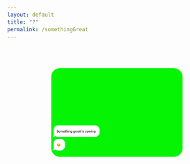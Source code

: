 ```yaml
---
layout: default
title: "?"
permalink: /somethingGreat
---
```

<br>
<br>
<br>
<a href="https://www.javiercarrilloblog.com/coding/13/05/2022/SomethingGreat.html">
  <img style="display: block; margin-left: auto; margin-right: auto; width: 60%; border-radius: 20px" src="/assets/img/somethingGreat.png">
</a>

<!--
  <table style="width: 100%; horizontal-align: left; margin: 0px 0px">
    <tr>
      <td style="border-style: hidden; width: 33%; text-align: left; vertical-align: top; padding: 0px">
        <img style="display: block; margin-left: auto; margin-right: auto; height: 250px; width: 100%; object-fit: contain" src="../assets/img/galileo.PNG">
      </td>
      <td style="border-style: hidden; width: 33%; text-align: left; vertical-align: top; padding: 0px">
        <img style="display: block; margin-left: auto; margin-right: auto; height: 250px; width: 100%; object-fit: contain" src="../assets/img/granitos.PNG">
      </td>
      <td style="border-style: hidden; width: 33%; text-align: left; vertical-align: top; padding: 0px">
        <img style="display: block; margin-left: auto; margin-right: auto; height: 250px; width: 100%; object-fit: contain" src="../assets/img/campus.PNG">
      </td>
    </tr>
  </table>
-->

<!--
<style>.hljs-emphasis{font-style:italic;}.hljs{color:#E0E0E0;display:block;padding:0.5em;}.hljs-variable{color:#DABAFF;}.hljs-selector-id{color:#DABAFF;}.hljs-comment{color:#7F8C98;}.hljs-type{color:#ACF2E4;}.hljs-name{color:#DABAFF;}.hljs-meta{color:#B281EB;}.hljs-section{color:#6BDFFF;}.hljs-number{color: #D9C97C;}.hljs-bullet{color:#FF8170;}.hljs-selector-tag{color:#FF7AB2;}.hljs-literal{color: #B281EB;}.hljs-symbol{color:#FF8170;}.hljs-params{color:#ACF2E4;}.hljs-string{color:#FF8170;}.hljs-built_in{color: #B281EB;}.hljs-strong{font-weight:bold;}.hljs-deletion{color:#DABAFF;}.hljs-tag{color:#DABAFF;}.hljs-addition{color:#FF8170;}.hljs-selector-class{color:#DABAFF;}.hljs-regexp{color:#DABAFF;}.hljs-function{color:#6BDFFF;}.hljs-attribute{color:#DABAFF;}.hljs-quote{color:#7F8C98;}.hljs-link{color:#DABAFF;}.hljs-title{color:#6BDFFF;}.hljs-builtin-name{color: #B281EB;}.hljs-keyword{color:#FF7AB2;}.hljs-class{color:#6BDFFF;}.hljs-template-variable{color:#DABAFF;}</style>

<pre style="background:#292A30;border-radius:8px"><code class="hljs" style="background:#292A30;border-radius:8px"><span class="hljs-keyword">import</span> SwiftUI

<span class="hljs-class"><span class="hljs-keyword">struct</span> <span class="hljs-title">CircleImage</span>: <span class="hljs-title">View</span> </span>{
    <span class="hljs-keyword">var</span> body: <span class="hljs-keyword">some</span> <span class="hljs-type">View</span> {
       <span class="hljs-attribute"> Image</span>(<span class="hljs-string">"turtlerock"</span>)
            .<span class="hljs-literal">clipShape</span>(<span class="hljs-type">Circle</span>())
            .<span class="hljs-literal">overlay</span>(
               <span class="hljs-attribute"> Circle</span>().<span class="hljs-attribute">stroke</span>(<span class="hljs-type">Color</span>.<span class="hljs-attribute">white</span>, lineWidth: <span class="hljs-number">4</span>))
            <span class="hljs-comment">// Add shadow</span>
            .<span class="hljs-literal">shadow</span>(radius: <span class="hljs-number">10</span>)
    }
}

<span class="hljs-class"><span class="hljs-keyword">struct</span> <span class="hljs-title">CircleImage_Previews</span>: <span class="hljs-title">PreviewProvider</span> </span>{
    <span class="hljs-keyword">static</span> <span class="hljs-keyword">var</span> previews: <span class="hljs-keyword">some</span> <span class="hljs-type">View</span> {
       <span class="hljs-attribute"> CircleImage</span>()
    }
}</code></pre>
-->


<!--
  <table style="width: 100%; horizontal-align: center; margin-left: auto; margin-right: auto">
  <tr>
    <td style="border-style: hidden; width: 100%; vertical-align: center; horizontal-align: center">
      <header style="background-color: #F8FAFC; border-radius: 20px; padding: 10px; box-shadow: 0px 0px 10px grey">
        <script charset="utf-8" type="text/javascript" src="//js-eu1.hsforms.net/forms/shell.js"></script><script>hbspt.forms.create({region: "eu1",portalId: "24911257",formId: "07fe559d-ca81-41ad-b091-f3d32cd5bd93"});</script>
      </header>
    </td>
    </tr>
</table>
-->


